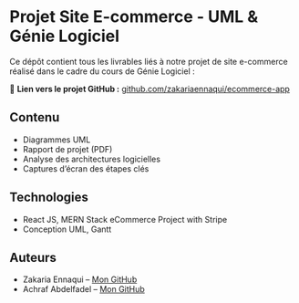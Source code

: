 # Projet Site E-commerce - UML & Génie Logiciel

Ce dépôt contient tous les livrables liés à notre projet de site e-commerce réalisé dans le cadre du cours de Génie Logiciel :

🔗 **Lien vers le projet GitHub :** [github.com/zakariaennaqui/ecommerce-app](https://github.com/zakariaennaqui/ecommerce-app)

## Contenu
- Diagrammes UML  
- Rapport de projet (PDF)  
- Analyse des architectures logicielles  
- Captures d’écran des étapes clés

## Technologies
- React JS, MERN Stack eCommerce Project with Stripe  
- Conception UML, Gantt
## Auteurs
- Zakaria Ennaqui – [Mon GitHub](https://github.com/zakariaennaqui)  
- Achraf Abdelfadel – [Mon GitHub](https://github.com/abdelfadelAchraf)  
